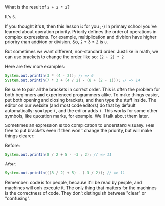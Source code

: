 What is the result of `2 + 2 * 2`?

It's `6`.

If you thought it's `8`, then this lesson is for you ;-) In primary school you've learned about operation priority. Priority defines the order of operations in complex expressions. For example, multiplication and division have higher priority than addition or division. So, 2 + 3 * 2 is `8`.

But sometimes we want different, non-standard order. Just like in math, we can use brackets to change the order, like so: `(2 + 2) * 2`.

Here are few more examples:

```java
System.out.println(3 * (4 - 2)); // => 6
System.out.println(7 * 3 + (4 / 2) - (8 + (2 - 1))); // => 14
```

Be sure to pair all the brackets in correct order. This is often the problem for both beginners and experienced programmers alike. To make things easier, put both opening and closing brackets, and then type the stuff inside. The editor on our website (and most code editors) do that by default automatically: you type `(`, and the editor adds `)`. This works for some other symbols, like quotation marks, for example. We'll talk about them later.

Sometimes an expression is too complication to understand visually. Feel free to put brackets even if then won't change the priority, but will make things clearer:

Before:

```java
System.out.println(8 / 2 + 5 - -3 / 2); // => 11
```

After:

```java
System.out.println(((8 / 2) + 5) - (-3 / 2)); // => 11
```

Remember: code is for people, because it'll be read by people, and machines will only execute it. The only thing that matters for the machines is the correctness of code. They don't distinguish between "clear" or "confusing".

